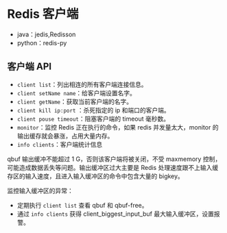 # Redis 客户端

- java：jedis,Redisson
- python：redis-py

## 客户端 API

- `client list`：列出相连的所有客户端连接信息。
- `client setName name`：给客户端设置名字。
- `client getName`：获取当前客户端的名字。
- `client kill ip:port` ：杀死指定的 ip 和端口的客户端。
- `client pouse timeout`：阻塞客户端的 timeout 毫秒数。
- `monitor`：监控 Redis 正在执行的命令，如果 redis 并发量太大，monitor 的输出缓存就会暴涨，占用大量内存。
- `info clients`：客户端统计信息

qbuf 输出缓冲不能超过 1 G，否则该客户端将被关闭，不受 maxmemory 控制，可能造成数据丢失等问题。输出缓冲区过大主要是 Redis 处理速度跟不上输入缓存区的输入速度，且进入输入缓冲区的命令中包含大量的 bigkey。

监控输入缓冲区的异常：

- 定期执行 `client list` 查看 qbuf 和 qbuf-free。
- 通过 `info clients` 获得 client_biggest_input_buf 最大输入缓冲区，设置报警。
